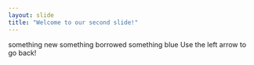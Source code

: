 ```yaml
---
layout: slide
title: "Welcome to our second slide!"
---
```

something new something borrowed something blue
Use the left arrow to go back!
